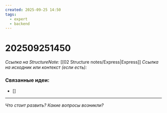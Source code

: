 ```yaml
---
created: 2025-09-25 14:50
tags:
  - expert
  - backend
---
```

# 202509251450
*Ссылка на StructureNote:* [[02 Structure notes/Express|Express]]
*Ссылка на исходник или контекст (если есть):* 

### Связанные идеи:
*   []
---

*Что стоит развить? Какие вопросы возникли?*